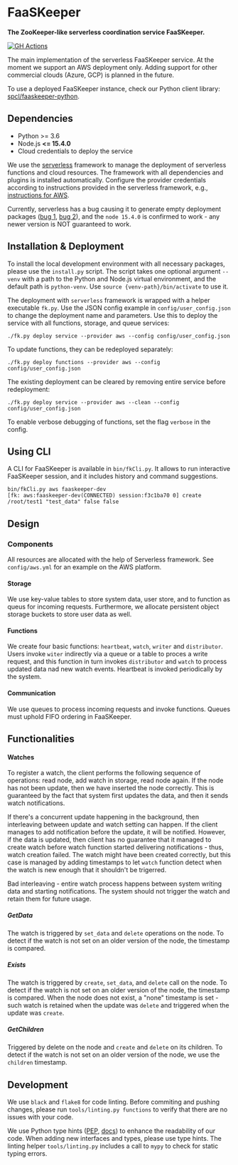 # FaaSKeeper

**The ZooKeeper-like serverless coordination service FaaSKeeper.**

[![GH Actions](https://github.com/mcopik/faaskeeper/actions/workflows/build.yml/badge.svg)](https://github.com/mcopik/faaskeeper/actions/workflows/build.yml)

The main implementation of the serverless FaaSKeeper service.
At the moment we support an AWS deployment only.
Adding support for other commercial clouds (Azure, GCP)
is planned in the future.

To use a deployed FaaSKeeper instance, check our Python client library: [spcl/faaskeeper-python](https://github.com/spcl/faaskeeper-python).

## Dependencies

* Python >= 3.6
* Node.js **<= 15.4.0**
* Cloud credentials to deploy the service

We use the [serverless](https://www.serverless.com/) framework to manage the deployment of serverless
functions and cloud resources. The framework with all dependencies and plugins is installed automatically.
Configure the provider credentials according to instructions provided in the serverless framework,
e.g., [instructions for AWS](https://www.serverless.com/framework/docs/providers/aws/guide/credentials/).


Currently, serverless has a bug causing it to generate empty deployment packages ([bug 1](https://github.com/serverless-heaven/serverless-webpack/issues/682), [bug 2](https://github.com/serverless/serverless/issues/8794)),
and the `node 15.4.0` is confirmed to work - any newer version is NOT guaranteed to work.

## Installation & Deployment

To install the local development environment with all necessary packages, please use the `install.py`
script. The script takes one optional argument `--venv` with a path to the Python and Node.js virtual
environment, and the default path is `python-venv`. Use `source {venv-path}/bin/activate` to use it.

The deployment with `serverless` framework is wrapped with a helper executable `fk.py`.
Use the JSON config example in `config/user_config.json` to change the deployment name and parameters.
Use this to deploy the service with all functions, storage, and queue services:

```
./fk.py deploy service --provider aws --config config/user_config.json
```

To update functions, they can be redeployed separately:

```
./fk.py deploy functions --provider aws --config config/user_config.json
```

The existing deployment can be cleared by removing entire service before redeployment:

```
./fk.py deploy service --provider aws --clean --config config/user_config.json
```

To enable verbose debugging of functions, set the flag `verbose` in the config.

## Using CLI

A CLI for FaaSKeeper is available in `bin/fkCli.py`. It allows to run interactive FaaSKeeper session,
and it includes history and command suggestions.

```console
bin/fkCli.py aws faaskeeper-dev
[fk: aws:faaskeeper-dev(CONNECTED) session:f3c1ba70 0] create /root/test1 "test_data" false false
```

## Design

### Components

All resources are allocated with the help of Serverless framework. See `config/aws.yml` for an example on the AWS platform.

#### Storage

We use key-value tables to store system data, user store, and to function as queus for incoming requests. Furthermore, we allocate persistent object storage buckets to store user data as well.

#### Functions

We create four basic functions: `heartbeat`, `watch`, `writer` and `distributor`. Users invoke `witer` indirectly via a queue or a table to proces a write request, and this function in turn invokes `distributor` and `watch` to process updated data nad new watch events. Heartbeat is invoked periodically by the system.

#### Communication

We use queues to process incoming requests and invoke functions. Queues must uphold FIFO ordering in FaaSKeeper.

## Functionalities

#### Watches

To register a watch, the client performs the following sequence of operations: read node, add
watch in storage, read node again.
If the node has not been update, then we have inserted the node correctly.
This is guaranteed by the fact that system first updates the data, and then it sends watch notifications.

If there's a concurrent update happening in the background, then interleaving between update and watch setting can happen.
If the client manages to add notification before the update, it will be notified.
However, if the data is updated, then client has no guarantee that it managed to create watch before watch function started delivering notifications - thus, watch creation failed.
The watch might have been created correctly, but this case is managed by adding timestamps to let `watch` function detect when the watch is new enough that
it shouldn't be trigerred.

Bad interleaving - entire watch process happens between system writing data and starting notifications. The system should not trigger the watch and
retain them for future usage.

##### GetData

The watch is triggered by `set_data` and `delete` operations on the node.
To detect if the watch is not set on an older version of the node, the timestamp
is compared.

##### Exists

The watch is triggered by `create`, `set_data`, and `delete` call on the node.
To detect if the watch is not set on an older version of the node, the timestamp
is compared.
When the node does not exist, a "none" timestamp is set - such watch is
retained when the update was `delete` and triggered when the update was `create`.

##### GetChildren

Triggered by delete on the node and `create` and `delete` on its children.
To detect if the watch is not set on an older version of the node, we
use the `children` timestamp.

## Development

We use `black` and `flake8` for code linting. Before commiting and pushing changes,
please run `tools/linting.py functions` to verify that there are no issues with your code.

We use Python type hints ([PEP](https://www.python.org/dev/peps/pep-0484/), [docs](https://docs.python.org/3/library/typing.html))
to enhance the readability of our code. When adding new interfaces and types, please use type hints.
The linting helper `tools/linting.py` includes a call to `mypy` to check for static typing errors.


